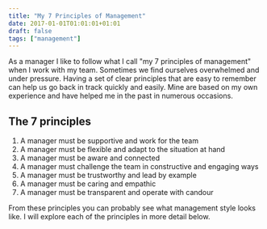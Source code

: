 ```yaml
---
title: "My 7 Principles of Management"
date: 2017-01-01T01:01:01+01:01
draft: false
tags: ["management"]
---
```


As a manager I like to follow what I call "my 7 principles of management" when I work with my team. Sometimes we find ourselves overwhelmed and under pressure. Having a set of clear principles that are easy to remember can help us go back in track quickly and easily. Mine are based on my own experience and have helped me in the past in numerous occasions.

## The 7 principles 

1. A manager must be supportive and work for the team
2. A manager must be flexible and adapt to the situation at hand
3. A manager must be aware and connected
4. A manager must challenge the team in constructive and engaging ways
5. A manager must be trustworthy and lead by example
6. A manager must be caring and empathic
7. A manager must be transparent and operate with candour

From these principles you can probably see what management style looks like. I will explore each of the principles in more detail below.

